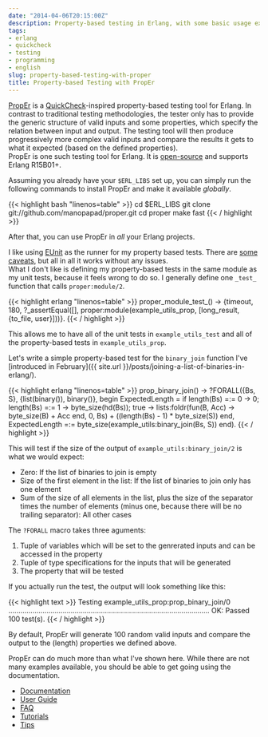 ```yaml
---
date: "2014-04-06T20:15:00Z"
description: Property-based testing in Erlang, with some basic usage examples.
tags:
- erlang
- quickcheck
- testing
- programming
- english
slug: property-based-testing-with-proper
title: Property-based Testing with PropEr
---
```


[PropEr](http://proper.softlab.ntua.gr/) is a [QuickCheck](https://en.wikipedia.org/wiki/QuickCheck)-inspired property-based testing tool for Erlang. In contrast to traditional testing methodologies, the tester only has to provide the generic structure of valid inputs and some properties, which specify the relation between input and output. The testing tool will then produce progressively more complex valid inputs and compare the results it gets to what it expected (based on the defined properties).  
PropEr is one such testing tool for Erlang. It is [open-source](https://github.com/manopapad/proper) and supports Erlang R15B01+.

Assuming you already have your `$ERL_LIBS` set up, you can simply run the following commands to install PropEr and make it available *globally*.

{{< highlight bash "linenos=table" >}}
cd $ERL_LIBS
git clone git://github.com/manopapad/proper.git
cd proper
make fast
{{< / highlight >}}

After that, you can use PropEr in *all* your Erlang projects.

I like using [EUnit](http://www.erlang.org/doc/apps/eunit/chapter.html) as the runner for my property based tests. There are [some caveats](https://github.com/manopapad/proper#using-proper-in-conjunction-with-eunit), but all in all it works without any issues.  
What I don't like is defining my property-based tests in the same module as my unit tests, because it feels wrong to do so. I generally define one `_test_` function that calls `proper:module/2`.

{{< highlight erlang "linenos=table" >}}
proper_module_test_() ->
  {timeout, 180, ?_assertEqual([], proper:module(example_utils_prop, [long_result, {to_file, user}]))}.
{{< / highlight >}}

This allows me to have all of the unit tests in `example_utils_test` and all of the property-based tests in `example_utils_prop`.

Let's write a simple property-based test for the `binary_join` function I've [introduced in February]({{ site.url }}/posts/joining-a-list-of-binaries-in-erlang/).

{{< highlight erlang "linenos=table" >}}
prop_binary_join() ->
  ?FORALL({Bs, S}, {list(binary()), binary()}, begin
    ExpectedLength = if
      length(Bs) =:= 0 -> 0;
      length(Bs) =:= 1 -> byte_size(hd(Bs));
      true -> lists:foldr(fun(B, Acc) -> byte_size(B) + Acc end, 0, Bs) + ((length(Bs) - 1) * byte_size(S))
    end,
    ExpectedLength =:= byte_size(example_utils:binary_join(Bs, S))
  end).
{{< / highlight >}}

This will test if the size of the output of `example_utils:binary_join/2` is what we would expect:

* Zero: If the list of binaries to join is empty
* Size of the first element in the list: If the list of binaries to join only has one element
* Sum of the size of all elements in the list, plus the size of the separator times the number of elements (minus one, because there will be no trailing separator): All other cases

The `?FORALL` macro takes three aguments:

1. Tuple of variables which will be set to the genrerated inputs and can be accessed in the property
2. Tuple of type specifications for the inputs that will be generated
3. The property that will be tested

If you actually run the test, the output will look something like this:

{{< highlight text >}}
Testing example_utils_prop:prop_binary_join/0
....................................................................................................
OK: Passed 100 test(s).
{{< / highlight >}}

By default, PropEr will generate 100 random valid inputs and compare the output to the (length) properties we defined above.

PropEr can do much more than what I've shown here. While there are not many examples available, you should be able to get going using the documentation.

* [Documentation](http://proper.softlab.ntua.gr/doc/)
* [User Guide](http://proper.softlab.ntua.gr/User_Guide.html)
* [FAQ](http://proper.softlab.ntua.gr/FAQ.html)
* [Tutorials](http://proper.softlab.ntua.gr/Tutorials/)
* [Tips](http://proper.softlab.ntua.gr/Tips.html)
